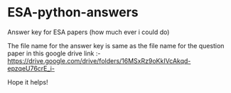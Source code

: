 # ESA-python-answers
Answer key for ESA papers (how much ever i could do)


The file name for the answer key is same as the file name for the question paper in this google drive link :- 
https://drive.google.com/drive/folders/16MSxRz9oKkIVcAkqd-epzqeU76crE_i-

Hope it helps!
